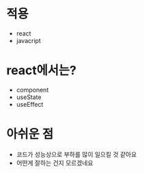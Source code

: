 # 적용
- react
- javacript

# react에서는?
- component
- useState
- useEffect

# 아쉬운 점
- 코드가 성능상으로 부하를 많이 일으킬 것 같아요
- 어떤게 잘하는 건지 모르겠네요
